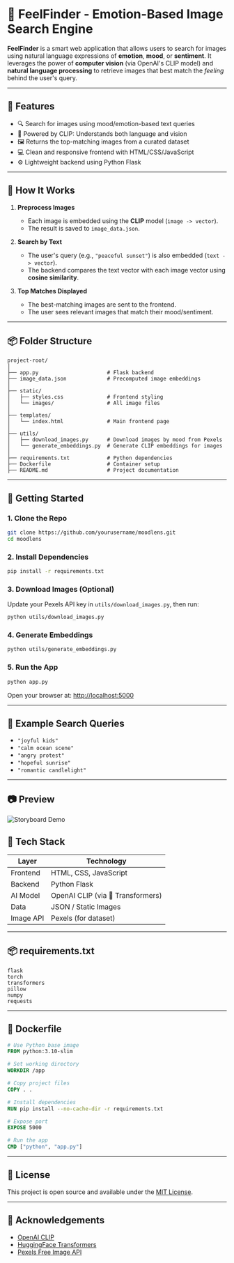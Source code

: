 
# 🎯 FeelFinder - Emotion-Based Image Search Engine

**FeelFinder** is a smart web application that allows users to search for images using natural language expressions of **emotion**, **mood**, or **sentiment**. It leverages the power of **computer vision** (via OpenAI's CLIP model) and **natural language processing** to retrieve images that best match the *feeling* behind the user's query.

---

## 🌟 Features

- 🔍 Search for images using mood/emotion-based text queries  
- 🧠 Powered by CLIP: Understands both language and vision  
- 🖼️ Returns the top-matching images from a curated dataset  
- 💻 Clean and responsive frontend with HTML/CSS/JavaScript  
- ⚙️ Lightweight backend using Python Flask  

---

## 🧠 How It Works

1. **Preprocess Images**  
   - Each image is embedded using the **CLIP** model (`image -> vector`).
   - The result is saved to `image_data.json`.

2. **Search by Text**  
   - The user's query (e.g., `"peaceful sunset"`) is also embedded (`text -> vector`).
   - The backend compares the text vector with each image vector using **cosine similarity**.

3. **Top Matches Displayed**  
   - The best-matching images are sent to the frontend.
   - The user sees relevant images that match their mood/sentiment.

---

## 📦 Folder Structure

```
project-root/
│
├── app.py                      # Flask backend
├── image_data.json             # Precomputed image embeddings
│
├── static/
│   ├── styles.css              # Frontend styling
│   └── images/                 # All image files
│
├── templates/
│   └── index.html              # Main frontend page
│
├── utils/
│   ├── download_images.py      # Download images by mood from Pexels
│   └── generate_embeddings.py  # Generate CLIP embeddings for images
│
├── requirements.txt            # Python dependencies
├── Dockerfile                  # Container setup
├── README.md                   # Project documentation
```

---

## 🚀 Getting Started

### 1. Clone the Repo

```bash
git clone https://github.com/yourusername/moodlens.git
cd moodlens
```

### 2. Install Dependencies

```bash
pip install -r requirements.txt
```

### 3. Download Images (Optional)

Update your Pexels API key in `utils/download_images.py`, then run:

```bash
python utils/download_images.py
```

### 4. Generate Embeddings

```bash
python utils/generate_embeddings.py
```

### 5. Run the App

```bash
python app.py
```

Open your browser at: [http://localhost:5000](http://localhost:5000)

---

## 💬 Example Search Queries

- `"joyful kids"`
- `"calm ocean scene"`
- `"angry protest"`
- `"hopeful sunrise"`
- `"romantic candlelight"`

---

## 📷 Preview

![Storyboard Demo](https://github.com/yohan799/FeelFinder/blob/main/demo.png/)

## 🧰 Tech Stack

| Layer     | Technology         |
|-----------|--------------------|
| Frontend  | HTML, CSS, JavaScript |
| Backend   | Python Flask       |
| AI Model  | OpenAI CLIP (via 🤗 Transformers) |
| Data      | JSON / Static Images |
| Image API | Pexels (for dataset) |

---

## 📦 requirements.txt

```
flask
torch
transformers
pillow
numpy
requests
```

---

## 🐳 Dockerfile

```dockerfile
# Use Python base image
FROM python:3.10-slim

# Set working directory
WORKDIR /app

# Copy project files
COPY . .

# Install dependencies
RUN pip install --no-cache-dir -r requirements.txt

# Expose port
EXPOSE 5000

# Run the app
CMD ["python", "app.py"]
```

---

## 📄 License

This project is open source and available under the [MIT License](LICENSE).

---

## 🙌 Acknowledgements

- [OpenAI CLIP](https://github.com/openai/CLIP)
- [HuggingFace Transformers](https://huggingface.co/)
- [Pexels Free Image API](https://www.pexels.com/api/)
